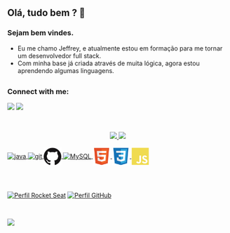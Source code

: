## Olá, tudo bem ? 👋

### Sejam bem vindes.

- Eu me chamo Jeffrey, e atualmente estou em formação para me tornar um desenvolvedor full stack.<br>
- Com minha base já criada através de muita lógica, agora estou aprendendo algumas linguagens.



<!-- **JeffreyRodriigues/JeffreyRodriigues** is a ✨ _special_ ✨ repository because its `README.md` (this file) appears on your GitHub profile.

Here are some ideas to get you started:

- 🔭 I’m currently working on ...
- 🌱 I’m currently learning ...
- 👯 I’m looking to collaborate on ...
- 🤔 I’m looking for help with ...
- 💬 Ask me about ...
- 📫 How to reach me: ...
- 😄 Pronouns: ...
- ⚡ Fun fact: ...

-->
##

<h3 align="left">Connect with me:</h3>
<div>  
  <a href="https://www.linkedin.com/in/jeffreyrodrigues" target="_blank"><img src="https://img.shields.io/badge/-Linkedin-1C1C1C?style=for-the-badge&logo=Linkedin&logoColor=00FFFF" target="_blank"></a> 
 <a href = "mailto:jeffrey.rodriigues@gmail.com"><img src="https://img.shields.io/badge/-Gmail-1C1C1C?style=for-the-badge&logo=gmail&logoColor=00FFFF" target="_blank"></a>
 </div>
 
 ##
 
<br>
<div align="center" style="display: inline_block">
  <a href="https://github.com/JeffreyRodriigues">
  <img height="180em" src="https://github-readme-stats.vercel.app/api?username=JeffreyRodriigues&show_icons=true&theme=dark&include_all_commits=true&count_private=true"/>
  <img height="180em" src="https://github-readme-stats.vercel.app/api/top-langs/?username=JeffreyRodriigues&layout=compact&langs_count=7&theme=dark"/>
</div>


<div style="display: inline_block"><br>
 
  <img align="center" alt="java" height="40" src="https://cdn-icons-png.flaticon.com/512/226/226777.png" /> 
  <img align="center" alt="git" height="40" src="https://www.vectorlogo.zone/logos/git-scm/git-scm-icon.svg" /> 
  <img align="center" alt="GitHub" height="40px"          src="https://raw.githubusercontent.com/github/explore/78df643247d429f6cc873026c0622819ad797942/topics/github/github.png" />
  <img align="center" alt="MySQL" width="40px" src="https://cdn-icons-png.flaticon.com/512/528/528260.png" />
  <img align="center" alt="Jeff-HTML" height="40"  src="https://raw.githubusercontent.com/devicons/devicon/master/icons/html5/html5-original.svg">
  <img align="center" alt="Jeff-CSS" height="40"  src="https://raw.githubusercontent.com/devicons/devicon/master/icons/css3/css3-original.svg">
  <img align="center" alt="Jeff-Js" height="40"  src="https://raw.githubusercontent.com/devicons/devicon/master/icons/javascript/javascript-plain.svg">
  
##

<br>

[![Perfil Rocket Seat](https://img.shields.io/badge/%F0%9F%9A%80-Rocketseat-blueviolet)](https://app.rocketseat.com.br/me/jeffrey-rodrigues-innocencio-06275)
[![Perfil GitHub](https://img.shields.io/github/followers/JeffreyRodriigues?style=social)](https://github.com/JeffreyRodriigues)

<br>

![](https://komarev.com/ghpvc/?username=your-github-JeffreyRodriigues&color=ff69b4&style=flat&label=visitors)

